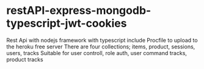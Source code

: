 # restAPI-express-mongodb-typescript-jwt-cookies
Rest Api with nodejs framework with typescript
include Procfile to upload to the heroku free server
There are four collections; items, product, sessions, users, tracks
Suitable for user controll, role auth, user command tracks, product tracks
